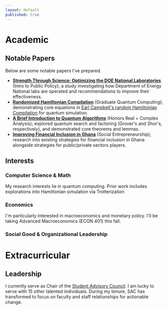 ```yaml
---
layout: default
published: true
---
```

# Academic
## Notable Papers
Below are some notable papers I've prepared.

* **[Strength Through Science: Optimizing the DOE National Laboratories](\assets\papers\Kang_2020Wi_PUBPOL_FinalPaper.pdf)** (Intro to Public Policy); a study investigating how Department of Energy National labs are operated and recommendations to improve their effectiveness.
* **[Randomized Hamiltonian Compilation](\assets\papers\Kang_2020Sp_CSE_RandomizedHamiltonian.pdf)** (Graduate Quantum Computing); demonstrating core equations in [Earl Campbell's random Hamiltonian Compilation](https://arxiv.org/abs/1811.08017) for quantum simulation.
* **[A Brief Introduction to Quantum Algorithms](\assets\papers\Kang_2020Sp_Math336_QuantumReview.pdf)** (Honors Real + Complex Analysis); explored quantum search and factoring (Grover's and Shor's, respectively), and demonstrated core theorems and lemmas.
* **[Improving Financial Inclusion in Ghana](\assets\papers\Kang_2020Sp_Honors232_FIGhana.pdf)** (Social Entrepreneurship); research into existing strategies for financial inclusion in Ghana alongside strategies for public/private sectors players.


## Interests
### Computer Science & Math
My research interests lie in quantum computing. Prior work includes explorations into Hamiltonian simulation via Trotterization 

### Economics
I'm particularly interested in macroeconomics and monetary policy. I'll be taking Advanced Macroeconomics (ECON 401) this fall.

### Social Good & Organizational Leadership



# Extracurricular
## Leadership
I currently serve as Chair of the [Student Advisory Council](sac.cs.washington.edu). I am lucky to serve with 15 other talented individuals. During my tenure, SAC has transformed to focus on faculty and staff relationships for actionable change.  

